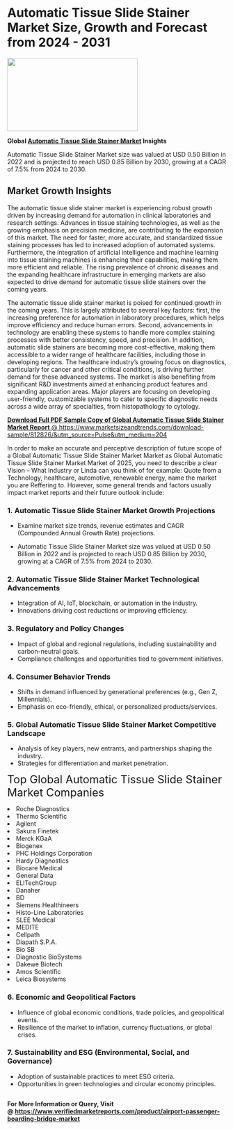 <H1>Automatic Tissue Slide Stainer Market Size, Growth and Forecast from 2024 - 2031</H1><img class="aligncenter size-medium wp-image-584254" src="https://thirdeyenews.in/wp-content/uploads/2024/09/Global-Market-Research-300x168.jpeg" alt="" width="300" height="168" /><p><strong>Global&nbsp;<a href="https://www.marketsizeandtrends.com/download-sample/812826/&amp;utm_source=Pulse&amp;utm_medium=204">Automatic Tissue Slide Stainer Market</a> Insights</strong></p><p>Automatic Tissue Slide Stainer Market size was valued at USD 0.50 Billion in 2022 and is projected to reach USD 0.85 Billion by 2030, growing at a CAGR of 7.5% from 2024 to 2030.</p><p><h2>Market Growth Insights</h2> <p>The automatic tissue slide stainer market is experiencing robust growth driven by increasing demand for automation in clinical laboratories and research settings. Advances in tissue staining technologies, as well as the growing emphasis on precision medicine, are contributing to the expansion of this market. The need for faster, more accurate, and standardized tissue staining processes has led to increased adoption of automated systems. Furthermore, the integration of artificial intelligence and machine learning into tissue staining machines is enhancing their capabilities, making them more efficient and reliable. The rising prevalence of chronic diseases and the expanding healthcare infrastructure in emerging markets are also expected to drive demand for automatic tissue slide stainers over the coming years.</p> <p><a href="#"></a></p> <p>The automatic tissue slide stainer market is poised for continued growth in the coming years. This is largely attributed to several key factors: first, the increasing preference for automation in laboratory procedures, which helps improve efficiency and reduce human errors. Second, advancements in technology are enabling these systems to handle more complex staining processes with better consistency, speed, and precision. In addition, automatic slide stainers are becoming more cost-effective, making them accessible to a wider range of healthcare facilities, including those in developing regions. The healthcare industry’s growing focus on diagnostics, particularly for cancer and other critical conditions, is driving further demand for these advanced systems. The market is also benefiting from significant R&D investments aimed at enhancing product features and expanding application areas. Major players are focusing on developing user-friendly, customizable systems to cater to specific diagnostic needs across a wide array of specialties, from histopathology to cytology.</p> <p><a href="#"></p><p><span class=""><strong>Download Full PDF Sample Copy of Global Automatic Tissue Slide Stainer Market Report</strong> @ <a href="https://www.marketsizeandtrends.com/download-sample/812826/&amp;utm_source=Pulse&amp;utm_medium=204" target="_blank">https://www.marketsizeandtrends.com/download-sample/812826/&amp;utm_source=Pulse&amp;utm_medium=204</a></span></p><p>In order to make an accurate and perceptive description of future scope of a Global&nbsp;Automatic Tissue Slide Stainer Market Market as Global&nbsp;Automatic Tissue Slide Stainer Market Market of 2025, you need to describe a clear Vision &ndash; What Industry or Linda can you think of for example: Quote from a Technology, healthcare, automotive, renewable energy, name the market you are Reffering to. However, some general trends and factors usually impact market reports and their future outlook include:</p><h3>1.&nbsp;<strong>Automatic Tissue Slide Stainer Market Growth Projections</strong></h3><ul><li>Examine market size trends, revenue estimates and CAGR (Compounded Annual Growth Rate) projections.</li><li><p>Automatic Tissue Slide Stainer Market size was valued at USD 0.50 Billion in 2022 and is projected to reach USD 0.85 Billion by 2030, growing at a CAGR of 7.5% from 2024 to 2030.</p></li></ul><h3>2.&nbsp;<strong>Automatic Tissue Slide Stainer Market Technological Advancements</strong></h3><ul><li>Integration of AI, IoT, blockchain, or automation in the industry.</li><li>Innovations driving cost reductions or improving efficiency.</li></ul><h3>3.&nbsp;<strong>Regulatory and Policy Changes</strong></h3><ul><li>Impact of global and regional regulations, including sustainability and carbon-neutral goals.</li><li>Compliance challenges and opportunities tied to government initiatives.</li></ul><h3>4.&nbsp;<strong>Consumer Behavior Trends</strong></h3><ul><li>Shifts in demand influenced by generational preferences (e.g., Gen Z, Millennials).</li><li>Emphasis on eco-friendly, ethical, or personalized products/services.</li></ul><h3>5.&nbsp;<strong>Global Automatic Tissue Slide Stainer Market Competitive Landscape</strong></h3><ul><li>Analysis of key players, new entrants, and partnerships shaping the industry.</li><li>Strategies for differentiation and market penetration.</li></ul><p data-pm-slice="1 1 []"><span style="color: inherit; font-family: inherit; font-size: 25px;">Top Global Automatic Tissue Slide Stainer Market Companies</span></p><div class="" data-test-id=""><p><li>Roche Diagnostics</li><li> Thermo Scientific</li><li> Agilent</li><li> Sakura Finetek</li><li> Merck KGaA</li><li> Biogenex</li><li> PHC Holdings Corporation</li><li> Hardy Diagnostics</li><li> Biocare Medical</li><li> General Data</li><li> ELITechGroup</li><li> Danaher</li><li> BD</li><li> Siemens Healthineers</li><li> Histo-Line Laboratories</li><li> SLEE Medical</li><li> MEDITE</li><li> Cellpath</li><li> Diapath S.P.A.</li><li> Bio SB</li><li> Diagnostic BioSystems</li><li> Dakewe Biotech</li><li> Amos Scientific</li><li> Leica Biosystems</li></p></div><h3>6.&nbsp;<strong>Economic and Geopolitical Factors</strong></h3><ul><li>Influence of global economic conditions, trade policies, and geopolitical events.</li><li>Resilience of the market to inflation, currency fluctuations, or global crises.</li></ul><h3>7.&nbsp;<strong>Sustainability and ESG (Environmental, Social, and Governance)</strong></h3><ul><li>Adoption of sustainable practices to meet ESG criteria.</li><li>Opportunities in green technologies and circular economy principles.</li></ul><h2><strong style="font-size: 14px;">For More Information or Query, Visit @&nbsp;</strong><a style="background-color: #ffffff; font-size: 14px;" href="https://www.marketsizeandtrends.com/report/automatic-tissue-slide-stainer-market/" target="_blank">https://www.verifiedmarketreports.com/product/airport-passenger-boarding-bridge-market</a></h2>
